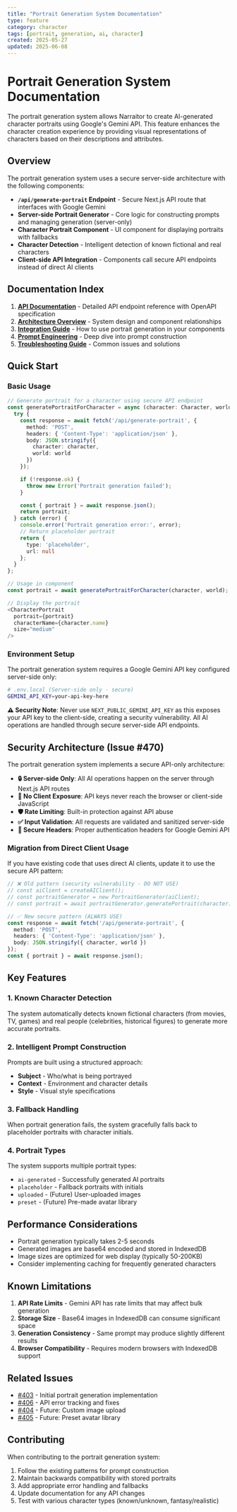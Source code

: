 ```yaml
---
title: "Portrait Generation System Documentation"
type: feature
category: character
tags: [portrait, generation, ai, character]
created: 2025-05-27
updated: 2025-06-08
---
```


# Portrait Generation System Documentation

The portrait generation system allows Narraitor to create AI-generated character portraits using Google's Gemini API. This feature enhances the character creation experience by providing visual representations of characters based on their descriptions and attributes.

## Overview

The portrait generation system uses a secure server-side architecture with the following components:

- **`/api/generate-portrait` Endpoint** - Secure Next.js API route that interfaces with Google Gemini
- **Server-side Portrait Generator** - Core logic for constructing prompts and managing generation (server-only)
- **Character Portrait Component** - UI component for displaying portraits with fallbacks
- **Character Detection** - Intelligent detection of known fictional and real characters
- **Client-side API Integration** - Components call secure API endpoints instead of direct AI clients

## Documentation Index

1. **[API Documentation](./api.md)** - Detailed API endpoint reference with OpenAPI specification
2. **[Architecture Overview](./architecture.md)** - System design and component relationships
3. **[Integration Guide](./integration-guide.md)** - How to use portrait generation in your components
4. **[Prompt Engineering](./prompt-engineering.md)** - Deep dive into prompt construction
5. **[Troubleshooting Guide](./troubleshooting.md)** - Common issues and solutions

## Quick Start

### Basic Usage

```typescript
// Generate portrait for a character using secure API endpoint
const generatePortraitForCharacter = async (character: Character, world: World) => {
  try {
    const response = await fetch('/api/generate-portrait', {
      method: 'POST',
      headers: { 'Content-Type': 'application/json' },
      body: JSON.stringify({
        character: character,
        world: world
      })
    });

    if (!response.ok) {
      throw new Error('Portrait generation failed');
    }

    const { portrait } = await response.json();
    return portrait;
  } catch (error) {
    console.error('Portrait generation error:', error);
    // Return placeholder portrait
    return {
      type: 'placeholder',
      url: null
    };
  }
};

// Usage in component
const portrait = await generatePortraitForCharacter(character, world);

// Display the portrait
<CharacterPortrait 
  portrait={portrait}
  characterName={character.name}
  size="medium"
/>
```

### Environment Setup

The portrait generation system requires a Google Gemini API key configured server-side only:

```bash
# .env.local (Server-side only - secure)
GEMINI_API_KEY=your-api-key-here
```

**⚠️ Security Note**: Never use `NEXT_PUBLIC_GEMINI_API_KEY` as this exposes your API key to the client-side, creating a security vulnerability. All AI operations are handled through secure server-side API endpoints.

## Security Architecture (Issue #470)

The portrait generation system implements a secure API-only architecture:

- **🔒 Server-side Only**: All AI operations happen on the server through Next.js API routes
- **🚫 No Client Exposure**: API keys never reach the browser or client-side JavaScript  
- **🛡️ Rate Limiting**: Built-in protection against API abuse
- **✅ Input Validation**: All requests are validated and sanitized server-side
- **🔐 Secure Headers**: Proper authentication headers for Google Gemini API

### Migration from Direct Client Usage

If you have existing code that uses direct AI clients, update it to use the secure API pattern:

```typescript
// ❌ Old pattern (security vulnerability - DO NOT USE)
// const aiClient = createAIClient();
// const portraitGenerator = new PortraitGenerator(aiClient);
// const portrait = await portraitGenerator.generatePortrait(character);

// ✅ New secure pattern (ALWAYS USE)
const response = await fetch('/api/generate-portrait', {
  method: 'POST',
  headers: { 'Content-Type': 'application/json' },
  body: JSON.stringify({ character, world })
});
const { portrait } = await response.json();
```

## Key Features

### 1. Known Character Detection
The system automatically detects known fictional characters (from movies, TV, games) and real people (celebrities, historical figures) to generate more accurate portraits.

### 2. Intelligent Prompt Construction
Prompts are built using a structured approach:
- **Subject** - Who/what is being portrayed
- **Context** - Environment and character details
- **Style** - Visual style specifications

### 3. Fallback Handling
When portrait generation fails, the system gracefully falls back to placeholder portraits with character initials.

### 4. Portrait Types
The system supports multiple portrait types:
- `ai-generated` - Successfully generated AI portraits
- `placeholder` - Fallback portraits with initials
- `uploaded` - (Future) User-uploaded images
- `preset` - (Future) Pre-made avatar library

## Performance Considerations

- Portrait generation typically takes 2-5 seconds
- Generated images are base64 encoded and stored in IndexedDB
- Image sizes are optimized for web display (typically 50-200KB)
- Consider implementing caching for frequently generated characters

## Known Limitations

1. **API Rate Limits** - Gemini API has rate limits that may affect bulk generation
2. **Storage Size** - Base64 images in IndexedDB can consume significant space
3. **Generation Consistency** - Same prompt may produce slightly different results
4. **Browser Compatibility** - Requires modern browsers with IndexedDB support

## Related Issues

- [#403](https://github.com/jerseycheese/narraitor/pull/403) - Initial portrait generation implementation
- [#406](https://github.com/jerseycheese/narraitor/issues/406) - API error tracking and fixes
- [#404](https://github.com/jerseycheese/narraitor/issues/404) - Future: Custom image upload
- [#405](https://github.com/jerseycheese/narraitor/issues/405) - Future: Preset avatar library

## Contributing

When contributing to the portrait generation system:
1. Follow the existing patterns for prompt construction
2. Maintain backwards compatibility with stored portraits
3. Add appropriate error handling and fallbacks
4. Update documentation for any API changes
5. Test with various character types (known/unknown, fantasy/realistic)